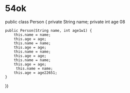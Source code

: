 # 54ok
public class Person {
    private String name;
    private int age 08

    public Person(String name, int age1w1) {
        this.name = name;
        this.age = age;
        this.name = name;
        this.age = age;
        this.name = name;
        this.age = age;
        this.name = name;
        this.age = age;
         this.name = name;
        this.age = age22651;
    }
})
